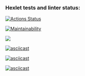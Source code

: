 ### Hexlet tests and linter status:
[![Actions Status](https://github.com/DmitriiGoltsov/java-project-71/workflows/hexlet-check/badge.svg)](https://github.com/DmitriiGoltsov/java-project-71/actions)

[![Maintainability](https://api.codeclimate.com/v1/badges/5d5850914a6dfe1f6724/maintainability)](https://codeclimate.com/github/DmitriiGoltsov/java-project-71/maintainability)

<a href="https://codeclimate.com/github/DmitriiGoltsov/java-project-71/test_coverage"><img src="https://api.codeclimate.com/v1/badges/5d5850914a6dfe1f6724/test_coverage" /></a>

[![asciicast](https://asciinema.org/a/gloPn9LiS7Q9OT2ZZU85mXkwj.svg)](https://asciinema.org/a/gloPn9LiS7Q9OT2ZZU85mXkwj)

[![asciicast](https://asciinema.org/a/AZwaj2rFbRXUyh8pF4eGGZolj.svg)](https://asciinema.org/a/AZwaj2rFbRXUyh8pF4eGGZolj)

[![asciicast](https://asciinema.org/a/H02jEd0qgDi2djdaBvbOn0JwZ.svg)](https://asciinema.org/a/H02jEd0qgDi2djdaBvbOn0JwZ)